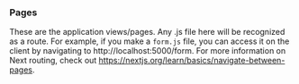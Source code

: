 ### Pages
These are the application views/pages. Any .js file here will be recognized as a route. For example, if you make a `form.js` file, you can access it on the client by navigating to http://localhost:5000/form. For more information on Next routing, check out https://nextjs.org/learn/basics/navigate-between-pages.